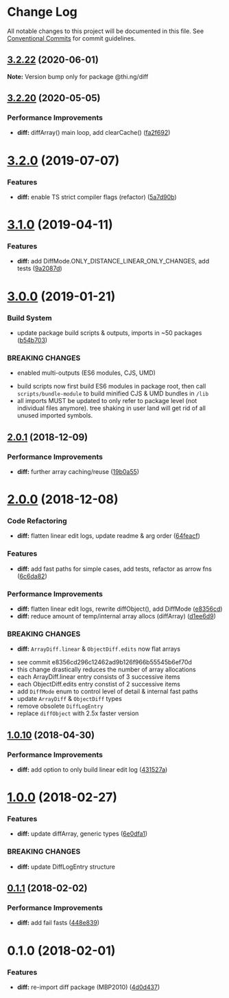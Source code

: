 # Change Log

All notable changes to this project will be documented in this file.
See [Conventional Commits](https://conventionalcommits.org) for commit guidelines.

## [3.2.22](https://github.com/thi-ng/umbrella/compare/@thi.ng/diff@3.2.21...@thi.ng/diff@3.2.22) (2020-06-01)

**Note:** Version bump only for package @thi.ng/diff





## [3.2.20](https://github.com/thi-ng/umbrella/compare/@thi.ng/diff@3.2.19...@thi.ng/diff@3.2.20) (2020-05-05)


### Performance Improvements

* **diff:** diffArray() main loop, add clearCache() ([fa2f692](https://github.com/thi-ng/umbrella/commit/fa2f692ad1c469aa3e5f62857db746341b5fdac7))





# [3.2.0](https://github.com/thi-ng/umbrella/compare/@thi.ng/diff@3.1.3...@thi.ng/diff@3.2.0) (2019-07-07)

### Features

* **diff:** enable TS strict compiler flags (refactor) ([5a7d90b](https://github.com/thi-ng/umbrella/commit/5a7d90b))

# [3.1.0](https://github.com/thi-ng/umbrella/compare/@thi.ng/diff@3.0.6...@thi.ng/diff@3.1.0) (2019-04-11)

### Features

* **diff:** add DiffMode.ONLY_DISTANCE_LINEAR_ONLY_CHANGES, add tests ([9a2087d](https://github.com/thi-ng/umbrella/commit/9a2087d))

# [3.0.0](https://github.com/thi-ng/umbrella/compare/@thi.ng/diff@2.0.2...@thi.ng/diff@3.0.0) (2019-01-21)

### Build System

* update package build scripts & outputs, imports in ~50 packages ([b54b703](https://github.com/thi-ng/umbrella/commit/b54b703))

### BREAKING CHANGES

* enabled multi-outputs (ES6 modules, CJS, UMD)

- build scripts now first build ES6 modules in package root, then call
  `scripts/bundle-module` to build minified CJS & UMD bundles in `/lib`
- all imports MUST be updated to only refer to package level
  (not individual files anymore). tree shaking in user land will get rid of
  all unused imported symbols.

## [2.0.1](https://github.com/thi-ng/umbrella/compare/@thi.ng/diff@2.0.0...@thi.ng/diff@2.0.1) (2018-12-09)

### Performance Improvements

* **diff:** further array caching/reuse ([19b0a55](https://github.com/thi-ng/umbrella/commit/19b0a55))

# [2.0.0](https://github.com/thi-ng/umbrella/compare/@thi.ng/diff@1.1.4...@thi.ng/diff@2.0.0) (2018-12-08)

### Code Refactoring

* **diff:** flatten linear edit logs, update readme & arg order ([64feacf](https://github.com/thi-ng/umbrella/commit/64feacf))

### Features

* **diff:** add fast paths for simple cases, add tests, refactor as arrow fns ([6c6da82](https://github.com/thi-ng/umbrella/commit/6c6da82))

### Performance Improvements

* **diff:** flatten linear edit logs, rewrite diffObject(), add DiffMode ([e8356cd](https://github.com/thi-ng/umbrella/commit/e8356cd))
* **diff:** reduce amount of temp/internal array allocs (diffArray) ([d1ee6d9](https://github.com/thi-ng/umbrella/commit/d1ee6d9))

### BREAKING CHANGES

* **diff:** `ArrayDiff.linear` & `ObjectDiff.edits` now flat arrays

- see commit e8356cd296c12462ad9b126f966b55545b6ef70d
- this change drastically reduces the number of array allocations
- each ArrayDiff.linear entry consists of 3 successive items
- each ObjectDiff.edits entry constist of 2 successive items
- add `DiffMode` enum to control level of detail & internal fast paths
- update `ArrayDiff` & `ObjectDiff` types
- remove obsolete `DiffLogEntry`
- replace `diffObject` with 2.5x faster version

<a name="1.0.10"></a>
## [1.0.10](https://github.com/thi-ng/umbrella/compare/@thi.ng/diff@1.0.9...@thi.ng/diff@1.0.10) (2018-04-30)

### Performance Improvements

* **diff:** add option to only build linear edit log ([431527a](https://github.com/thi-ng/umbrella/commit/431527a))

<a name="1.0.0"></a>
# [1.0.0](https://github.com/thi-ng/umbrella/compare/@thi.ng/diff@0.1.3...@thi.ng/diff@1.0.0) (2018-02-27)

### Features

* **diff:** update diffArray, generic types ([6e0dfa1](https://github.com/thi-ng/umbrella/commit/6e0dfa1))

### BREAKING CHANGES

* **diff:** update DiffLogEntry structure

<a name="0.1.1"></a>
## [0.1.1](https://github.com/thi-ng/umbrella/compare/@thi.ng/diff@0.1.0...@thi.ng/diff@0.1.1) (2018-02-02)

### Performance Improvements

* **diff:** add fail fasts ([448e839](https://github.com/thi-ng/umbrella/commit/448e839))

<a name="0.1.0"></a>
# 0.1.0 (2018-02-01)

### Features

* **diff:** re-import diff package (MBP2010) ([4d0d437](https://github.com/thi-ng/umbrella/commit/4d0d437))
